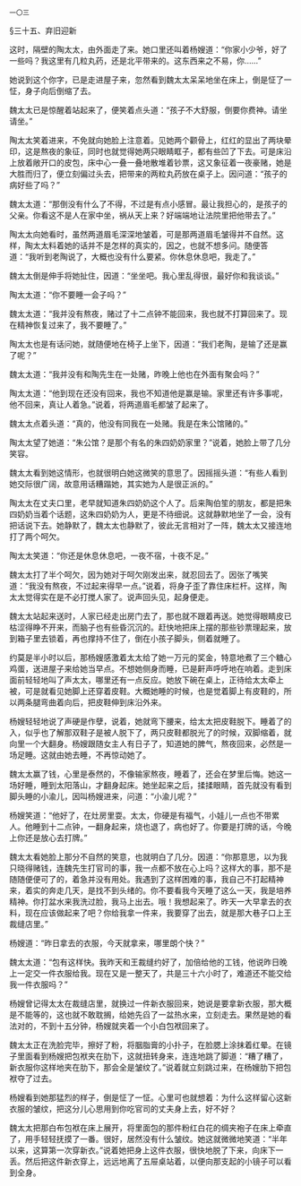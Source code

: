     一〇三 

   §三十五、弃旧迎新

   这时，隔壁的陶太太，由外面走了来。她口里还叫着杨嫂道：“你家小少爷，好了一些吗？我这里有几粒丸药，还是北平带来的。这东西来之不易，你……”

   她说到这个你字，已是走进屋子来，忽然看到魏太太呆呆地坐在床上，倒是怔了一怔，身子向后倒缩了去。

   魏太太已是惊醒着站起来了，便笑着点头道：“孩子不大舒服，倒要你费神。请坐请坐。”

   陶太太笑着进来，不免就向她脸上注意着。见她两个颧骨上，红红的显出了两块晕印，这是熬夜的象征，同时也就觉得她两只眼睛眶子，都有些凹了下去。可是床沿上放着敞开口的皮包，床中心一叠一叠地散堆着钞票，这又象征着一夜豪赌，她是大胜而归了，便立刻偏过头去，把带来的两粒丸药放在桌子上。因问道：“孩子的病好些了吗？”

   魏太太道：“那倒没有什么了不得，不过是有点小感冒。最让我担心的，是孩子的父亲。你看这不是人在家中坐，祸从天上来？好端端地让法院里把他带去了。”

   陶太太向她看时，虽然两道眉毛深深地皱着，可是那两道眉毛皱得并不自然。这样，陶太太料着她的话并不是怎样的真实的，因之，也就不想多问。随便答道：“我听到老陶说了，大概也没有什么要紧。你休息休息吧，我走了。”

   魏太太倒是伸手将她扯住，因道：“坐坐吧。我心里乱得很，最好你和我谈谈。”

   陶太太道：“你不要睡一会子吗？”

   魏太太道：“我并没有熬夜，赌过了十二点钟不能回来，我也就不打算回来了。现在精神恢复过来了，我不要睡了。”

   陶太太也是有话问她，就随便地在椅子上坐下，因道：“我们老陶，是输了还是赢了呢？”

   魏太太道：“我并没有和陶先生在一处赌，昨晚上他也在外面有聚会吗？”

   陶太太道：“他到现在还没有回来，我也不知道他是赢是输。家里还有许多事呢，他不回来，真让人着急。”说着，将两道眉毛都皱了起来了。

   魏太太点着头道：“真的，他没有同我在一处赌。我是在朱公馆赌的。”

   陶太太望了她道：“朱公馆？是那个有名的朱四奶奶家里？”说着，她脸上带了几分笑容。

   魏太太看到她这情形，也就很明白她这微笑的意思了。因摇摇头道：“有些人看到她交际很广阔，故意用话糟蹋她，其实她为人是很正派的。”

   陶太太在丈夫口里，老早就知道朱四奶奶这个人了。后来陶伯笙的朋友，都是把朱四奶奶当着个话题，这朱四奶奶为人，更是不待细说。这就静默地坐了一会，没有把话说下去。她静默了，魏太太也静默了，彼此无言相对了一阵，魏太太又接连地打了两个呵欠。

   陶太太笑道：“你还是休息休息吧，一夜不宿，十夜不足。”

   魏太太打了半个呵欠，因为她对于呵欠刚发出来，就忍回去了。因张了嘴笑道：“我没有熬夜，不过起来得早一点。”说着，将身子歪了靠住床栏杆。这样，陶太太觉得实在是不必打搅人家了。说声回头见，起身便走。

   魏太太站起来送时，人家已经走出房门去了，那也就不跟着再送。她觉得眼睛皮已枯涩得睁不开来，而脑子也有些昏沉沉的。赶快地把床上摆的那些钞票理起来，放到箱子里去锁着，再也撑持不住了，倒在小孩子脚头，侧着就睡了。

   约莫是半小时以后，那杨嫂感激着太太给了她一万元的奖金，特意地煮了三个糖心鸡蛋，送进屋子来给她当早点。不想她侧身而睡，已是鼾声呼呼地在响着。走到床面前轻轻地叫了声太太，哪里还有一点反应。她放下碗在桌上，正待给太太牵上被，可是就看见她脚上还穿着皮鞋。大概她睡的时候，也是觉着脚上有皮鞋的，所以两条腿弯曲着向后，把皮鞋伸到床沿外来。

   杨嫂轻轻地说了声硬是作孽，说着，她就弯下腰来，给太太把皮鞋脱下。睡着了的入，似乎也了解那双鞋子是被人脱下了，两只皮鞋都脱光了的时候，双脚缩着，就向里一个大翻身。杨嫂跟随女主人有日子了，知道她的脾气，熬夜回来，必然是一场足睡。这就由她去睡，不再惊动她了。

   魏太太赢了钱，心里是泰然的，不像输家熬夜，睡着了，还会在梦里后悔。她这一场好睡，睡到太阳落山，才翻身起床。她坐起来之后，揉揉眼睛，首先就没有看到脚头睡的小渝儿，因叫杨嫂进来，问道：“小渝儿呢？”

   杨嫂笑道：“他好了，在灶房里耍。太太，你硬是有福气，小娃儿一点也不带累人。他睡到十二点钟，一翻身起来，烧也退了，病也好了。你要是打牌的话，今晚上你还是放心去打牌。”

   魏太太看她脸上那分不自然的笑意，也就明白了几分。因道：“你那意思，以为我只晓得赌钱，连魏先生打官司的事，我一点都不放在心上吗？这样大的事，那不是随随便便可了的，着急并没有用处。我遇到了这样困难的事，我自己不打起精神来，着实的奔走几天，是找不到头绪的。你不要看我今天睡了这么一天，我是培养精神。你打盆水来我洗过脸，我马上出去。哦！我想起来了。昨天一大早拿去的衣料，现在应该做起来了吧？你给我拿一件来，我要穿了出去，就是那大巷子口上王裁缝店里。”

   杨嫂道：“昨日拿去的衣服，今天就拿来，哪里朗个快？”

   魏太太道：“包有这样快。我昨天和王裁缝约好了，加倍给他的工钱，他说昨日晚上一定交一件衣服给我。现在又是一整天了，共是三十六小时了，难道还不能交给我一件衣服吗？”

   杨嫂曾记得太太在裁缝店里，就换过一件新衣服回来，她说是要拿新衣服，那大概是不能等的，这也就不敢耽搁，给她先舀了一盆热水来，立刻走去。果然是她的看法对的，不到十五分钟，杨嫂就夹着一个小白包袱回来了。

   魏太太正在洗脸完毕，擦好了粉，将胭脂膏的小扑子，在脸腮上涂抹着红晕。在镜子里面看到杨嫂把包袱夹在肋下，这就扭转身来，连连地跳了脚道：“糟了糟了，新衣服你这样地夹在肋下，那会全是皱纹了。”说着就立刻跳过来，在杨嫂肋下把包袱夺了过去。

   杨嫂看到她那猛烈的样子，倒是怔了一怔。心里可也就想着：为什么这样留心这新衣服的皱纹，把这分儿心思用到你吃官司的丈夫身上去，好不好？

   魏太太把那白布包袱在床上展开，将里面包的那件粉红白花的绸夹袍子在床上牵直了，用手轻轻抚摸了一番。很好，居然没有什么皱纹。她这就微微地笑道：“半年以来，这算第一次穿新衣。”说着她把身上这件衣服，很快地脱了下来，向床下一丢。然后把这件新衣穿上，远远地离了五屉桌站着，以便向那支起的小镜子可以看到全身。

